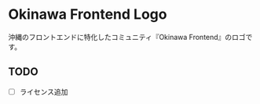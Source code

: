 Okinawa Frontend Logo
====================================

沖縄のフロントエンドに特化したコミュニティ『Okinawa Frontend』のロゴです。

## TODO

- [ ] ライセンス追加

